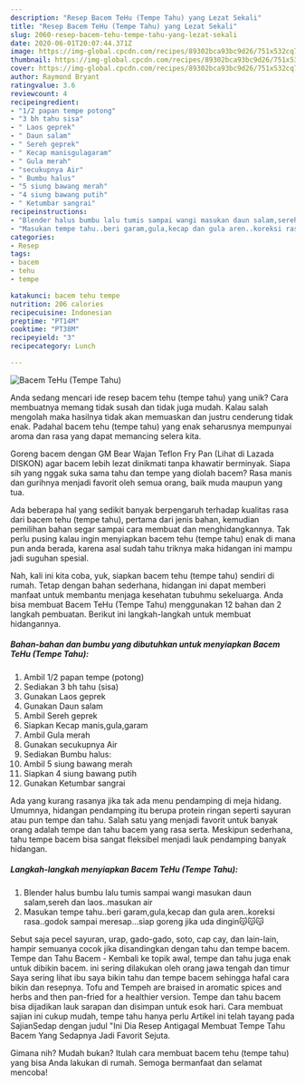 ```yaml
---
description: "Resep Bacem TeHu (Tempe Tahu) yang Lezat Sekali"
title: "Resep Bacem TeHu (Tempe Tahu) yang Lezat Sekali"
slug: 2060-resep-bacem-tehu-tempe-tahu-yang-lezat-sekali
date: 2020-06-01T20:07:44.371Z
image: https://img-global.cpcdn.com/recipes/89302bca93bc9d26/751x532cq70/bacem-tehu-tempe-tahu-foto-resep-utama.jpg
thumbnail: https://img-global.cpcdn.com/recipes/89302bca93bc9d26/751x532cq70/bacem-tehu-tempe-tahu-foto-resep-utama.jpg
cover: https://img-global.cpcdn.com/recipes/89302bca93bc9d26/751x532cq70/bacem-tehu-tempe-tahu-foto-resep-utama.jpg
author: Raymond Bryant
ratingvalue: 3.6
reviewcount: 4
recipeingredient:
- "1/2 papan tempe potong"
- "3 bh tahu sisa"
- " Laos geprek"
- " Daun salam"
- " Sereh geprek"
- " Kecap manisgulagaram"
- " Gula merah"
- "secukupnya Air"
- " Bumbu halus"
- "5 siung bawang merah"
- "4 siung bawang putih"
- " Ketumbar sangrai"
recipeinstructions:
- "Blender halus bumbu lalu tumis sampai wangi masukan daun salam,sereh dan laos..masukan air"
- "Masukan tempe tahu..beri garam,gula,kecap dan gula aren..koreksi rasa..godok sampai meresap...siap goreng jika uda dingin😽😽😽"
categories:
- Resep
tags:
- bacem
- tehu
- tempe

katakunci: bacem tehu tempe 
nutrition: 206 calories
recipecuisine: Indonesian
preptime: "PT14M"
cooktime: "PT38M"
recipeyield: "3"
recipecategory: Lunch

---
```



![Bacem TeHu (Tempe Tahu)](https://img-global.cpcdn.com/recipes/89302bca93bc9d26/751x532cq70/bacem-tehu-tempe-tahu-foto-resep-utama.jpg)

Anda sedang mencari ide resep bacem tehu (tempe tahu) yang unik? Cara membuatnya memang tidak susah dan tidak juga mudah. Kalau salah mengolah maka hasilnya tidak akan memuaskan dan justru cenderung tidak enak. Padahal bacem tehu (tempe tahu) yang enak seharusnya mempunyai aroma dan rasa yang dapat memancing selera kita.

Goreng bacem dengan GM Bear Wajan Teflon Fry Pan (Lihat di Lazada DISKON) agar bacem lebih lezat dinikmati tanpa khawatir berminyak. Siapa sih yang nggak suka sama tahu dan tempe yang diolah bacem? Rasa manis dan gurihnya menjadi favorit oleh semua orang, baik muda maupun yang tua.

Ada beberapa hal yang sedikit banyak berpengaruh terhadap kualitas rasa dari bacem tehu (tempe tahu), pertama dari jenis bahan, kemudian pemilihan bahan segar sampai cara membuat dan menghidangkannya. Tak perlu pusing kalau ingin menyiapkan bacem tehu (tempe tahu) enak di mana pun anda berada, karena asal sudah tahu triknya maka hidangan ini mampu jadi suguhan spesial.


Nah, kali ini kita coba, yuk, siapkan bacem tehu (tempe tahu) sendiri di rumah. Tetap dengan bahan sederhana, hidangan ini dapat memberi manfaat untuk membantu menjaga kesehatan tubuhmu sekeluarga. Anda bisa membuat Bacem TeHu (Tempe Tahu) menggunakan 12 bahan dan 2 langkah pembuatan. Berikut ini langkah-langkah untuk membuat hidangannya.

<!--inarticleads1-->

##### Bahan-bahan dan bumbu yang dibutuhkan untuk menyiapkan Bacem TeHu (Tempe Tahu):

1. Ambil 1/2 papan tempe (potong)
1. Sediakan 3 bh tahu (sisa)
1. Gunakan  Laos geprek
1. Gunakan  Daun salam
1. Ambil  Sereh geprek
1. Siapkan  Kecap manis,gula,garam
1. Ambil  Gula merah
1. Gunakan secukupnya Air
1. Sediakan  Bumbu halus:
1. Ambil 5 siung bawang merah
1. Siapkan 4 siung bawang putih
1. Gunakan  Ketumbar sangrai


Ada yang kurang rasanya jika tak ada menu pendamping di meja hidang. Umumnya, hidangan pendamping itu berupa protein ringan seperti sayuran atau pun tempe dan tahu. Salah satu yang menjadi favorit untuk banyak orang adalah tempe dan tahu bacem yang rasa serta. Meskipun sederhana, tahu tempe bacem bisa sangat fleksibel menjadi lauk pendamping banyak hidangan. 

<!--inarticleads2-->

##### Langkah-langkah menyiapkan Bacem TeHu (Tempe Tahu):

1. Blender halus bumbu lalu tumis sampai wangi masukan daun salam,sereh dan laos..masukan air
1. Masukan tempe tahu..beri garam,gula,kecap dan gula aren..koreksi rasa..godok sampai meresap...siap goreng jika uda dingin😽😽😽


Sebut saja pecel sayuran, urap, gado-gado, soto, cap cay, dan lain-lain, hampir semuanya cocok jika disandingkan dengan tahu dan tempe bacem. Tempe dan Tahu Bacem - Kembali ke topik awal, tempe dan tahu juga enak untuk dibikin bacem. ini sering dilakukan oleh orang jawa tengah dan timur Saya sering lihat ibu saya bikin tahu dan tempe bacem sehingga hafal cara bikin dan resepnya. Tofu and Tempeh are braised in aromatic spices and herbs and then pan-fried for a healthier version. Tempe dan tahu bacem bisa dijadikan lauk sarapan dan disimpan untuk esok hari. Cara membuat sajian ini cukup mudah, tempe tahu hanya perlu Artikel ini telah tayang pada SajianSedap dengan judul &#34;Ini Dia Resep Antigagal Membuat Tempe Tahu Bacem Yang Sedapnya Jadi Favorit Sejuta. 

Gimana nih? Mudah bukan? Itulah cara membuat bacem tehu (tempe tahu) yang bisa Anda lakukan di rumah. Semoga bermanfaat dan selamat mencoba!
